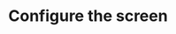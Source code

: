# Configure the screen

<figure><img src="../../../../.gitbook/assets/FIrstPagePreview.png" alt=""><figcaption></figcaption></figure>

<figure><img src="../../../../.gitbook/assets/SignInModalPreview.png" alt=""><figcaption></figcaption></figure>

<figure><img src="../../../../.gitbook/assets/MainPagePreview.png" alt=""><figcaption></figcaption></figure>
